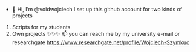 - 👋 Hi, I’m @voidwojciech I set up this github account for two kinds of projects
1. Scripts for my students
2. Own projects ✨✨✨
📫 you can reach me by my university e-mail or researchgate https://www.researchgate.net/profile/Wojciech-Szymkuc
